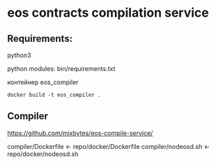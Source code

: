 # eos contracts compilation service

## Requirements:

python3

python modules: bin/requirements.txt

контейнер eos_compiler
```
docker build -t eos_compiler .
```

## Compiler

https://github.com/mixbytes/eos-compile-service/

compiler/Dockerfile <- repo/docker/Dockerfile
compiler/nodeosd.sh <- repo/docker/nodeosd.sh